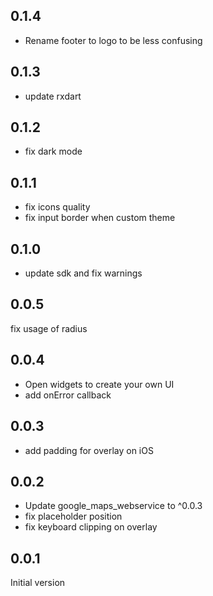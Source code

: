 ## 0.1.4

- Rename footer to logo to be less confusing

## 0.1.3

- update rxdart

## 0.1.2

- fix dark mode

## 0.1.1

- fix icons quality
- fix input border when custom theme

## 0.1.0

 - update sdk and fix warnings

## 0.0.5
  fix usage of radius

## 0.0.4

- Open widgets to create your own UI
- add onError callback

## 0.0.3

- add padding for overlay on iOS

## 0.0.2

- Update google_maps_webservice to ^0.0.3
- fix placeholder position
- fix keyboard clipping on overlay

## 0.0.1
Initial version
